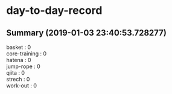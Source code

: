 # day-to-day-record  
## Summary  (2019-01-03 23:40:53.728277)  
basket : 0  
core-training : 0  
hatena : 0  
jump-rope : 0  
qiita : 0  
strech : 0  
work-out : 0  
